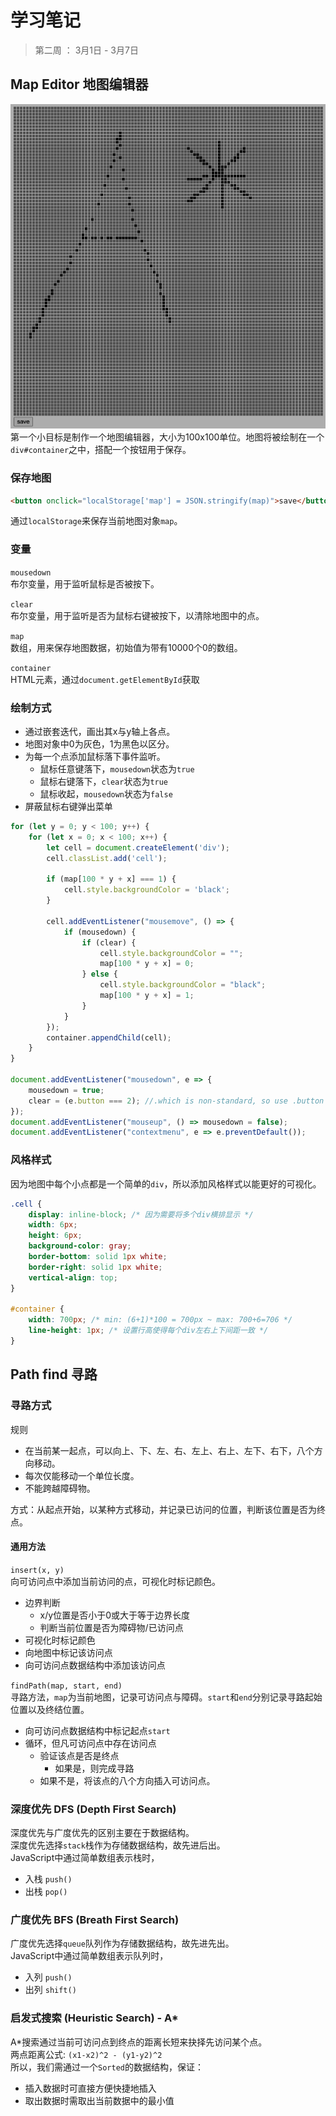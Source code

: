 # 学习笔记
> 第二周 ： 3月1日 - 3月7日

## Map Editor 地图编辑器
![MapEditor](img/MapEditor.png)  
第一个小目标是制作一个地图编辑器，大小为100x100单位。地图将被绘制在一个`div#container`之中，搭配一个按钮用于保存。  
### 保存地图
```html
<button onclick="localStorage['map'] = JSON.stringify(map)">save</button>
```
通过`localStorage`来保存当前地图对象`map`。
### 变量
`mousedown`  
布尔变量，用于监听鼠标是否被按下。  

`clear`  
布尔变量，用于监听是否为鼠标右键被按下，以清除地图中的点。

`map`  
数组，用来保存地图数据，初始值为带有10000个0的数组。

`container`  
HTML元素，通过`document.getElementById`获取

### 绘制方式
* 通过嵌套迭代，画出其x与y轴上各点。
* 地图对象中0为灰色，1为黑色以区分。
* 为每一个点添加鼠标落下事件监听。
  * 鼠标任意键落下，`mousedown`状态为`true`
  * 鼠标右键落下，`clear`状态为`true`
  * 鼠标收起，`mousedown`状态为`false`
* 屏蔽鼠标右键弹出菜单
```javascript
for (let y = 0; y < 100; y++) {
    for (let x = 0; x < 100; x++) {
        let cell = document.createElement('div');
        cell.classList.add('cell');

        if (map[100 * y + x] === 1) {
            cell.style.backgroundColor = 'black';
        }

        cell.addEventListener("mousemove", () => {
            if (mousedown) {
                if (clear) {
                    cell.style.backgroundColor = "";
                    map[100 * y + x] = 0;
                } else {
                    cell.style.backgroundColor = "black";
                    map[100 * y + x] = 1;
                }
            }
        });
        container.appendChild(cell);
    }
}

document.addEventListener("mousedown", e => {
    mousedown = true;
    clear = (e.button === 2); //.which is non-standard, so use .button
});
document.addEventListener("mouseup", () => mousedown = false);
document.addEventListener("contextmenu", e => e.preventDefault());
```
### 风格样式
因为地图中每个小点都是一个简单的`div`，所以添加风格样式以能更好的可视化。
```css
.cell {
    display: inline-block; /* 因为需要将多个div横排显示 */
    width: 6px;
    height: 6px;
    background-color: gray;
    border-bottom: solid 1px white;
    border-right: solid 1px white;
    vertical-align: top;
}

#container {
    width: 700px; /* min: (6+1)*100 = 700px ~ max: 700+6=706 */
    line-height: 1px; /* 设置行高使得每个div左右上下间距一致 */
}
```

## Path find 寻路
### 寻路方式
规则
* 在当前某一起点，可以向上、下、左、右、左上、右上、左下、右下，八个方向移动。
* 每次仅能移动一个单位长度。
* 不能跨越障碍物。  

方式：从起点开始，以某种方式移动，并记录已访问的位置，判断该位置是否为终点。  

#### 通用方法  
`insert(x, y)`  
向可访问点中添加当前访问的点，可视化时标记颜色。
* 边界判断  
  * x/y位置是否小于0或大于等于边界长度
  * 判断当前位置是否为障碍物/已访问点
* 可视化时标记颜色
* 向地图中标记该访问点  
* 向可访问点数据结构中添加该访问点

`findPath(map, start, end)`  
寻路方法，`map`为当前地图，记录可访问点与障碍。`start`和`end`分别记录寻路起始位置以及终结位置。
* 向可访问点数据结构中标记起点`start`
* 循环，但凡可访问点中存在访问点
  * 验证该点是否是终点
    * 如果是，则完成寻路
  * 如果不是，将该点的八个方向插入可访问点。

### 深度优先 DFS (Depth First Search)
深度优先与广度优先的区别主要在于数据结构。  
深度优先选择`stack`栈作为存储数据结构，故先进后出。   
JavaScript中通过简单数组表示栈时，
* 入栈 `push()`
* 出栈 `pop()`

### 广度优先 BFS (Breath First Search)
广度优先选择`queue`队列作为存储数据结构，故先进先出。  
JavaScript中通过简单数组表示队列时，
* 入列 `push()`
* 出列 `shift()`

### 启发式搜索 (Heuristic Search) - A*
A*搜索通过当前可访问点到终点的距离长短来抉择先访问某个点。  
两点距离公式: `(x1-x2)^2 - (y1-y2)^2`  
所以，我们需通过一个`Sorted`的数据结构，保证：
* 插入数据时可直接方便快捷地插入
* 取出数据时需取出当前数据中的最小值
